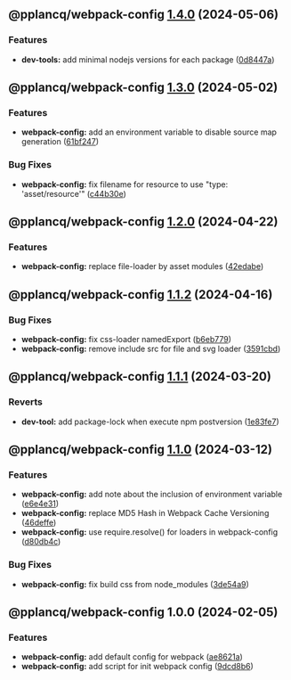 ## @pplancq/webpack-config [1.4.0](https://github.com/pplancq/dev-tools/compare/@pplancq/webpack-config@1.3.0...@pplancq/webpack-config@1.4.0) (2024-05-06)


### Features

* **dev-tools:** add minimal nodejs versions for each package ([0d8447a](https://github.com/pplancq/dev-tools/commit/0d8447a6f4e26ff9cb28baac8434020156d5dac0))

## @pplancq/webpack-config [1.3.0](https://github.com/pplancq/dev-tools/compare/@pplancq/webpack-config@1.2.0...@pplancq/webpack-config@1.3.0) (2024-05-02)


### Features

* **webpack-config:** add an environment variable to disable source map generation ([61bf247](https://github.com/pplancq/dev-tools/commit/61bf2476cb59a81d23ac8ade2d370adff58a1730))


### Bug Fixes

* **webpack-config:** fix filename for resource to use "type: 'asset/resource'" ([c44b30e](https://github.com/pplancq/dev-tools/commit/c44b30ec72c841ebd043365c1d278919d411d7e8))

## @pplancq/webpack-config [1.2.0](https://github.com/pplancq/dev-tools/compare/@pplancq/webpack-config@1.1.2...@pplancq/webpack-config@1.2.0) (2024-04-22)


### Features

* **webpack-config:** replace file-loader by asset modules ([42edabe](https://github.com/pplancq/dev-tools/commit/42edabeb59494bfdca13ac901062f3f844790347))

## @pplancq/webpack-config [1.1.2](https://github.com/pplancq/dev-tools/compare/@pplancq/webpack-config@1.1.1...@pplancq/webpack-config@1.1.2) (2024-04-16)


### Bug Fixes

* **webpack-config:** fix css-loader namedExport ([b6eb779](https://github.com/pplancq/dev-tools/commit/b6eb77987d85b04c0649f5ace7e086df7fb4c1b7))
* **webpack-config:** remove include src for file and svg loader ([3591cbd](https://github.com/pplancq/dev-tools/commit/3591cbdfac999315d16196c5478765b8a938ebcd))

## @pplancq/webpack-config [1.1.1](https://github.com/pplancq/dev-tools/compare/@pplancq/webpack-config@1.1.0...@pplancq/webpack-config@1.1.1) (2024-03-20)


### Reverts

* **dev-tool:** add package-lock when execute npm postversion ([1e83fe7](https://github.com/pplancq/dev-tools/commit/1e83fe7ee8d2529ce3b85e1abb56968171ee01ff))

## @pplancq/webpack-config [1.1.0](https://github.com/pplancq/dev-tools/compare/@pplancq/webpack-config@1.0.0...@pplancq/webpack-config@1.1.0) (2024-03-12)


### Features

* **webpack-config:** add note about the inclusion of environment variable ([e6e4e31](https://github.com/pplancq/dev-tools/commit/e6e4e310aa1a631a4e6013939c52a025f548b31d))
* **webpack-config:** replace MD5 Hash in Webpack Cache Versioning ([46deffe](https://github.com/pplancq/dev-tools/commit/46deffef3e0276a6db3b8650db1a3a35cb34fe32))
* **webpack-config:** use require.resolve() for loaders in webpack-config ([d80db4c](https://github.com/pplancq/dev-tools/commit/d80db4c42eee254dca334eeffc49d46d262e10cb))


### Bug Fixes

* **webpack-config:** fix build css from node_modules ([3de54a9](https://github.com/pplancq/dev-tools/commit/3de54a97b61b3303eb9c3865028c6c3dfd3b5116))

## @pplancq/webpack-config 1.0.0 (2024-02-05)


### Features

* **webpack-config:** add default config for webpack ([ae8621a](https://github.com/pplancq/dev-tools/commit/ae8621ae1ce8d7414e664e6932f70fa7a7eee0a1))
* **webpack-config:** add script for init webpack config ([9dcd8b6](https://github.com/pplancq/dev-tools/commit/9dcd8b6fc02d4921944acf8d8467f4a2addc1398))
